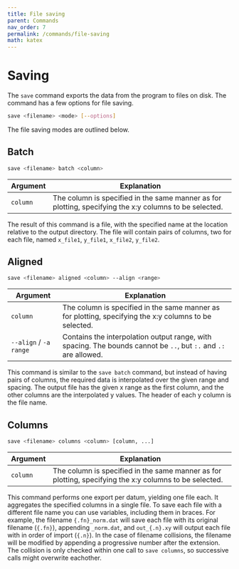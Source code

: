 ```yaml
---
title: File saving
parent: Commands
nav_order: 7
permalink: /commands/file-saving
math: katex
---
```


# Saving

The `save` command exports the data from the program to files on disk. The command has a few options for file saving.

```sh
save <filename> <mode> [--options]
```

The file saving modes are outlined below.

## Batch

```sh
save <filename> batch <column>
```

|Argument|Explanation|
|--|--|
|`column`|The column is specified in the same manner as for plotting, specifying the x:y columns to be selected.|

The result of this command is a file, with the specified name at the location relative to the output directory. The file will contain pairs of columns, two for each file, named `x_file1`, `y_file1`, `x_file2`, `y_file2`.

## Aligned

```sh
save <filename> aligned <column> --align <range>
```

|Argument|Explanation|
|--|--|
|`column`|The column is specified in the same manner as for plotting, specifying the x:y columns to be selected.|
|`--align` / `-a` `range`|Contains the interpolation output range, with spacing. The bounds cannot be `..`, but `:.` and `.:` are allowed.|

This command is similar to the `save batch` command, but instead of having pairs of columns, the required data is interpolated over the given range and spacing. The output file has the given x range as the first column, and the other columns are the interpolated y values. The header of each y column is the file name.

## Columns

```sh
save <filename> columns <column> [column, ...]
```

|Argument|Explanation|
|--|--|
|`column`|The column is specified in the same manner as for plotting, specifying the x:y columns to be selected.|

This command performs one export per datum, yielding one file each. It aggregates the specified columns in a single file. To save each file with a different file name you can use variables, including them in braces. For example, the filename `{.fn}_norm.dat` will save each file with its original filename (`{.fn}`), appending `_norm.dat`, and `out_{.n}.xy` will output each file with in order of import (`{.n}`). In the case of filename collisions, the filename will be modified by appending a progressive number after the extension. The collision is only checked within one call to `save columns`, so successive calls might overwrite eachother.
